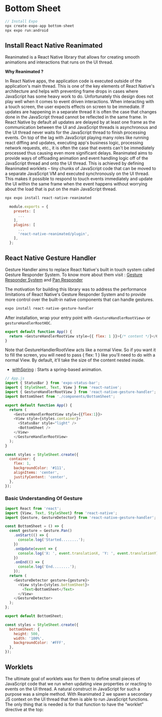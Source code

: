 # Bottom Sheet

```js
// Install Expo
npx create-expo-app bottom-sheet
npx expo run:android
```

## Install React Native Reanimated

Reanimated is a React Native library that allows for creating smooth animations and interactions that runs on the UI thread.

**Why Reanimated ?**

In React Native apps, the application code is executed outside of the application's main thread. This is one of the key elements of React Native's architecture and helps with preventing frame drops in cases where JavaScript has some heavy work to do. Unfortunately this design does not play well when it comes to event driven interactions. When interacting with a touch screen, the user expects effects on screen to be immediate. If updates are happening in a separate thread it is often the case that changes done in the JavaScript thread cannot be reflected in the same frame. In React Native by default all updates are delayed by at least one frame as the communication between the UI and JavaScript threads is asynchronous and the UI thread never waits for the JavaScript thread to finish processing events. On top of the lag with JavaScript playing many roles like running react diffing and updates, executing app's business logic, processing network requests, etc., it is often the case that events can't be immediately processed thus causing even more significant delays. Reanimated aims to provide ways of offloading animation and event handling logic off of the JavaScript thread and onto the UI thread. This is achieved by defining Reanimated worklets – tiny chunks of JavaScript code that can be moved to a separate JavaScript VM and executed synchronously on the UI thread. This makes it possible to respond to touch events immediately and update the UI within the same frame when the event happens without worrying about the load that is put on the main JavaScript thread.

```js
npx expo install react-native-reanimated
```

```js
  module.exports = {
    presets: [
      ...
    ],
    plugins: [
      ...
      'react-native-reanimated/plugin',
    ],
  };
```

## React Native Gesture Handler

Gesture Handler aims to replace React Native's built in touch system called Gesture Responder System. To know more about them visit : [Gesture Responder System](https://reactnative.dev/docs/gesture-responder-system) and [Pan Responder](https://reactnative.dev/docs/panresponder) 

The motivation for building this library was to address the performance limitations of React Native's Gesture Responder System and to provide more control over the built-in native components that can handle gestures.

```js
expo install react-native-gesture-handler
```

After installation, wrap your entry point with `<GestureHandlerRootView>` or `gestureHandlerRootHOC`.
  
```js
export default function App() {
  return <GestureHandlerRootView style={{ flex: 1 }}>{/* content */}</GestureHandlerRootView>;
}  
```

Note that GestureHandlerRootView acts like a normal View. So if you want it to fill the screen, you will need to pass { flex: 1 } like you'll need to do with a normal View. By default, it'll take the size of the content nested inside.

- [withSpring](https://docs.swmansion.com/react-native-reanimated/docs/api/animations/withSpring/) : Starts a spring-based animation.

```js
// App.js
import { StatusBar } from 'expo-status-bar';
import { StyleSheet, Text, View } from 'react-native';
import { GestureHandlerRootView } from 'react-native-gesture-handler';
import BottomSheet from './components/BottomSheet';

export default function App() {
  return (
    <GestureHandlerRootView style={{flex:1}}>
    <View style={styles.container}>
      <StatusBar style="light" />
      <BottomSheet />
    </View>
    </GestureHandlerRootView>
  );
}

const styles = StyleSheet.create({
  container: {
    flex: 1,
    backgroundColor: '#111',
    alignItems: 'center',
    justifyContent: 'center',
  },
});
```

### Basic Understanding Of Gesture

```js
import React from 'react';
import {View, Text, StyleSheet} from 'react-native';
import {Gesture, GestureDetector} from 'react-native-gesture-handler';

const BottomSheet = () => {
  const gesture = Gesture.Pan()
    .onStart(() => {
      console.log('Started........');
    })
    .onUpdate(event => {
      console.log('X: ', event.translationX, 'Y: ', event.translationY);
    })
    .onEnd(() => {
      console.log('End........');
    });
  return (
    <GestureDetector gesture={gesture}>
      <View style={styles.bottomSheet}>
        <Text>BottomSheet</Text>
      </View>
    </GestureDetector>
  );
};

export default BottomSheet;

const styles = StyleSheet.create({
  bottomSheet: {
    height: 500,
    width: '100%',
    backgroundColor: '#FFF',
  },
});

```

## Worklets

The ultimate goal of worklets was for them to define small pieces of JavaScript code that we run when updating view properties or reacting to events on the UI thread. A natural construct in JavaScript for such a purpose was a simple method. With Reanimated 2 we spawn a secondary JS context on the UI thread that then is able to run JavaScript functions. The only thing that is needed is for that function to have the “worklet” directive at the top:



